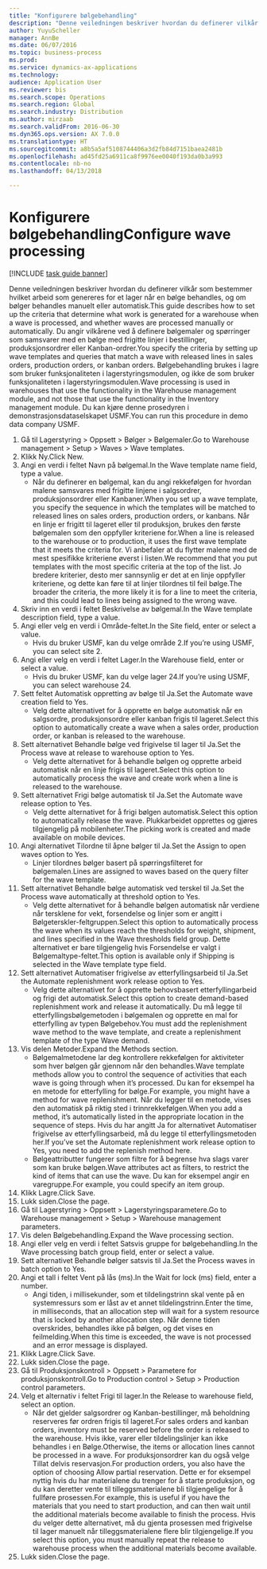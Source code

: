 ```yaml
--- 
title: "Konfigurere bølgebehandling"
description: "Denne veiledningen beskriver hvordan du definerer vilkår som bestemmer hvilket arbeid som genereres for et lager når en bølge behandles, og om bølger behandles manuelt eller automatisk."
author: YuyuScheller
manager: AnnBe
ms.date: 06/07/2016
ms.topic: business-process
ms.prod: 
ms.service: dynamics-ax-applications
ms.technology: 
audience: Application User
ms.reviewer: bis
ms.search.scope: Operations
ms.search.region: Global
ms.search.industry: Distribution
ms.author: mirzaab
ms.search.validFrom: 2016-06-30
ms.dyn365.ops.version: AX 7.0.0
ms.translationtype: HT
ms.sourcegitcommit: a8b5a5af5108744406a3d2fb84d7151baea2481b
ms.openlocfilehash: ad45fd25a6911ca8f9976ee0040f193da0b3a993
ms.contentlocale: nb-no
ms.lasthandoff: 04/13/2018

---
```

# <a name="configure-wave-processing"></a><span data-ttu-id="386bd-103">Konfigurere bølgebehandling</span><span class="sxs-lookup"><span data-stu-id="386bd-103">Configure wave processing</span></span>

[!INCLUDE [task guide banner](../../includes/task-guide-banner.md)]

<span data-ttu-id="386bd-104">Denne veiledningen beskriver hvordan du definerer vilkår som bestemmer hvilket arbeid som genereres for et lager når en bølge behandles, og om bølger behandles manuelt eller automatisk.</span><span class="sxs-lookup"><span data-stu-id="386bd-104">This guide describes how to set up the criteria that determine what work is generated for a warehouse when a wave is processed, and whether waves are processed manually or automatically.</span></span> <span data-ttu-id="386bd-105">Du angir vilkårene ved å definere bølgemaler og spørringer som samsvarer med en bølge med frigitte linjer i bestillinger, produksjonsordrer eller Kanban-ordrer.</span><span class="sxs-lookup"><span data-stu-id="386bd-105">You specify the criteria by setting up wave templates and queries that match a wave with released lines in sales orders, production orders, or kanban orders.</span></span> <span data-ttu-id="386bd-106">Bølgebehandling brukes i lagre som bruker funksjonaliteten i lagerstyringsmodulen, og ikke de som bruker funksjonaliteten i lagerstyringsmodulen.</span><span class="sxs-lookup"><span data-stu-id="386bd-106">Wave processing is used in warehouses that use the functionality in the Warehouse management module, and not those that use the functionality in the Inventory management module.</span></span> <span data-ttu-id="386bd-107">Du kan kjøre denne prosedyren i demonstrasjonsdataselskapet USMF.</span><span class="sxs-lookup"><span data-stu-id="386bd-107">You can run this procedure in demo data company USMF.</span></span>

1. <span data-ttu-id="386bd-108">Gå til Lagerstyring > Oppsett > Bølger > Bølgemaler.</span><span class="sxs-lookup"><span data-stu-id="386bd-108">Go to Warehouse management > Setup > Waves > Wave templates.</span></span>
2. <span data-ttu-id="386bd-109">Klikk Ny.</span><span class="sxs-lookup"><span data-stu-id="386bd-109">Click New.</span></span>
3. <span data-ttu-id="386bd-110">Angi en verdi i feltet Navn på bølgemal.</span><span class="sxs-lookup"><span data-stu-id="386bd-110">In the Wave template name field, type a value.</span></span>
    * <span data-ttu-id="386bd-111">Når du definerer en bølgemal, kan du angi rekkefølgen for hvordan malene samsvares med frigitte linjene i salgsordrer, produksjonsordrer eller Kanbaner.</span><span class="sxs-lookup"><span data-stu-id="386bd-111">When you set up a wave template, you specify the sequence in which the templates will be matched to released lines on sales orders, production orders, or kanbans.</span></span> <span data-ttu-id="386bd-112">Når en linje er frigitt til lageret eller til produksjon, brukes den første bølgemalen som den oppfyller kriteriene for.</span><span class="sxs-lookup"><span data-stu-id="386bd-112">When a line is released to the warehouse or to production, it uses the first wave template that it meets the criteria for.</span></span> <span data-ttu-id="386bd-113">Vi anbefaler at du flytter malene med de mest spesifikke kriteriene øverst i listen.</span><span class="sxs-lookup"><span data-stu-id="386bd-113">We recommend that you put templates with the most specific criteria at the top of the list.</span></span> <span data-ttu-id="386bd-114">Jo bredere kriterier, desto mer sannsynlig er det at en linje oppfyller kriteriene, og dette kan føre til at linjer tilordnes til feil bølge.</span><span class="sxs-lookup"><span data-stu-id="386bd-114">The broader the criteria, the more likely it is for a line to meet the criteria, and this could lead to lines being assigned to the wrong wave.</span></span>  
4. <span data-ttu-id="386bd-115">Skriv inn en verdi i feltet Beskrivelse av bølgemal.</span><span class="sxs-lookup"><span data-stu-id="386bd-115">In the Wave template description field, type a value.</span></span>
5. <span data-ttu-id="386bd-116">Angi eller velg en verdi i Område-feltet.</span><span class="sxs-lookup"><span data-stu-id="386bd-116">In the Site field, enter or select a value.</span></span>
    * <span data-ttu-id="386bd-117">Hvis du bruker USMF, kan du velge område 2.</span><span class="sxs-lookup"><span data-stu-id="386bd-117">If you’re using USMF, you can select site 2.</span></span>  
6. <span data-ttu-id="386bd-118">Angi eller velg en verdi i feltet Lager.</span><span class="sxs-lookup"><span data-stu-id="386bd-118">In the Warehouse field, enter or select a value.</span></span>
    * <span data-ttu-id="386bd-119">Hvis du bruker USMF, kan du velge lager 24.</span><span class="sxs-lookup"><span data-stu-id="386bd-119">If you’re using USMF, you can select warehouse 24.</span></span>  
7. <span data-ttu-id="386bd-120">Sett feltet Automatisk oppretting av bølge til Ja.</span><span class="sxs-lookup"><span data-stu-id="386bd-120">Set the Automate wave creation field to Yes.</span></span>
    * <span data-ttu-id="386bd-121">Velg dette alternativet for å opprette en bølge automatisk når en salgsordre, produksjonsordre eller kanban frigis til lageret.</span><span class="sxs-lookup"><span data-stu-id="386bd-121">Select this option to automatically create a wave when a sales order, production order, or kanban is released to the warehouse.</span></span>  
8. <span data-ttu-id="386bd-122">Sett alternativet Behandle bølge ved frigivelse til lager til Ja.</span><span class="sxs-lookup"><span data-stu-id="386bd-122">Set the Process wave at release to warehouse option to Yes.</span></span> 
    * <span data-ttu-id="386bd-123">Velg dette alternativet for å behandle bølgen og opprette arbeid automatisk når en linje frigis til lageret.</span><span class="sxs-lookup"><span data-stu-id="386bd-123">Select this option to automatically process the wave and create work when a line is released to the warehouse.</span></span>  
9. <span data-ttu-id="386bd-124">Sett alternativet Frigi bølge automatisk til Ja.</span><span class="sxs-lookup"><span data-stu-id="386bd-124">Set the Automate wave release option to Yes.</span></span> 
    * <span data-ttu-id="386bd-125">Velg dette alternativet for å frigi bølgen automatisk.</span><span class="sxs-lookup"><span data-stu-id="386bd-125">Select this option to automatically release the wave.</span></span> <span data-ttu-id="386bd-126">Plukkarbeidet opprettes og gjøres tilgjengelig på mobilenheter.</span><span class="sxs-lookup"><span data-stu-id="386bd-126">The picking work is created and made available on mobile devices.</span></span>  
10. <span data-ttu-id="386bd-127">Angi alternativet Tilordne til åpne bølger til Ja.</span><span class="sxs-lookup"><span data-stu-id="386bd-127">Set the Assign to open waves option to Yes.</span></span> 
    * <span data-ttu-id="386bd-128">Linjer tilordnes bølger basert på spørringsfilteret for bølgemalen.</span><span class="sxs-lookup"><span data-stu-id="386bd-128">Lines are assigned to waves based on the query filter for the wave template.</span></span>  
11. <span data-ttu-id="386bd-129">Sett alternativet Behandle bølge automatisk ved terskel til Ja.</span><span class="sxs-lookup"><span data-stu-id="386bd-129">Set the Process wave automatically at threshold option to Yes.</span></span> 
    * <span data-ttu-id="386bd-130">Velg dette alternativet for å behandle bølgen automatisk når verdiene når tersklene for vekt, forsendelse og linjer som er angitt i Bølgeterskler-feltgruppen.</span><span class="sxs-lookup"><span data-stu-id="386bd-130">Select this option to automatically process the wave when its values reach the thresholds for weight, shipment, and lines specified in the Wave thresholds field group.</span></span> <span data-ttu-id="386bd-131">Dette alternativet er bare tilgjengelig hvis Forsendelse er valgt i Bølgemaltype-feltet.</span><span class="sxs-lookup"><span data-stu-id="386bd-131">This option is available only if Shipping is selected in the Wave template type field.</span></span>  
12. <span data-ttu-id="386bd-132">Sett alternativet Automatiser frigivelse av etterfyllingsarbeid til Ja.</span><span class="sxs-lookup"><span data-stu-id="386bd-132">Set the Automate replenishment work release option to Yes.</span></span> 
    * <span data-ttu-id="386bd-133">Velg dette alternativet for å opprette behovsbasert etterfyllingarbeid og frigi det automatisk.</span><span class="sxs-lookup"><span data-stu-id="386bd-133">Select this option to create demand-based replenishment work and release it automatically.</span></span> <span data-ttu-id="386bd-134">Du må legge til etterfyllingsbølgemetoden i bølgemalen og opprette en mal for etterfylling av typen Bølgebehov.</span><span class="sxs-lookup"><span data-stu-id="386bd-134">You must add the replenishment wave method to the wave template, and create a replenishment template of the type Wave demand.</span></span>  
13. <span data-ttu-id="386bd-135">Vis delen Metoder.</span><span class="sxs-lookup"><span data-stu-id="386bd-135">Expand the Methods section.</span></span>
    * <span data-ttu-id="386bd-136">Bølgemalmetodene lar deg kontrollere rekkefølgen for aktiviteter som hver bølgen går gjennom når den behandles.</span><span class="sxs-lookup"><span data-stu-id="386bd-136">Wave template methods allow you to control the sequence of activities that each wave is going through when it’s processed.</span></span> <span data-ttu-id="386bd-137">Du kan for eksempel ha en metode for etterfylling for bølge.</span><span class="sxs-lookup"><span data-stu-id="386bd-137">For example, you might have a method for wave replenishment.</span></span> <span data-ttu-id="386bd-138">Når du legger til en metode, vises den automatisk på riktig sted i trinnrekkefølgen.</span><span class="sxs-lookup"><span data-stu-id="386bd-138">When you add a method, it’s automatically listed in the appropriate location in the sequence of steps.</span></span> <span data-ttu-id="386bd-139">Hvis du har angitt Ja for alternativet Automatiser frigivelse av etterfyllingsarbeid, må du legge til etterfyllingsmetoden her.</span><span class="sxs-lookup"><span data-stu-id="386bd-139">If you’ve set the Automate replenishment work release option to Yes, you need to add the replenish method here.</span></span>  
    * <span data-ttu-id="386bd-140">Bølgeattributter fungerer som filtre for å begrense hva slags varer som kan bruke bølgen.</span><span class="sxs-lookup"><span data-stu-id="386bd-140">Wave attributes act as filters, to restrict the kind of items that can use the wave.</span></span> <span data-ttu-id="386bd-141">Du kan for eksempel angir en varegruppe.</span><span class="sxs-lookup"><span data-stu-id="386bd-141">For example, you could specify an item group.</span></span>  
14. <span data-ttu-id="386bd-142">Klikk Lagre.</span><span class="sxs-lookup"><span data-stu-id="386bd-142">Click Save.</span></span>
15. <span data-ttu-id="386bd-143">Lukk siden.</span><span class="sxs-lookup"><span data-stu-id="386bd-143">Close the page.</span></span>
16. <span data-ttu-id="386bd-144">Gå til Lagerstyring > Oppsett > Lagerstyringsparametere.</span><span class="sxs-lookup"><span data-stu-id="386bd-144">Go to Warehouse management > Setup > Warehouse management parameters.</span></span>
17. <span data-ttu-id="386bd-145">Vis delen Bølgebehandling.</span><span class="sxs-lookup"><span data-stu-id="386bd-145">Expand the Wave processing section.</span></span>
18. <span data-ttu-id="386bd-146">Angi eller velg en verdi i feltet Satsvis gruppe for bølgebehandling.</span><span class="sxs-lookup"><span data-stu-id="386bd-146">In the Wave processing batch group field, enter or select a value.</span></span>
19. <span data-ttu-id="386bd-147">Sett alternativet Behandle bølger satsvis til Ja.</span><span class="sxs-lookup"><span data-stu-id="386bd-147">Set the Process waves in batch option to Yes.</span></span>
20. <span data-ttu-id="386bd-148">Angi et tall i feltet Vent på lås (ms).</span><span class="sxs-lookup"><span data-stu-id="386bd-148">In the Wait for lock (ms) field, enter a number.</span></span>
    * <span data-ttu-id="386bd-149">Angi tiden, i millisekunder, som et tildelingstrinn skal vente på en systemressurs som er låst av et annet tildelingstrinn.</span><span class="sxs-lookup"><span data-stu-id="386bd-149">Enter the time, in milliseconds, that an allocation step will wait for a system resource that is locked by another allocation step.</span></span> <span data-ttu-id="386bd-150">Når denne tiden overskrides, behandles ikke på bølgen, og det vises en feilmelding.</span><span class="sxs-lookup"><span data-stu-id="386bd-150">When this time is exceeded, the wave is not processed and an error message is displayed.</span></span>  
21. <span data-ttu-id="386bd-151">Klikk Lagre.</span><span class="sxs-lookup"><span data-stu-id="386bd-151">Click Save.</span></span>
22. <span data-ttu-id="386bd-152">Lukk siden.</span><span class="sxs-lookup"><span data-stu-id="386bd-152">Close the page.</span></span>
23. <span data-ttu-id="386bd-153">Gå til Produksjonskontroll > Oppsett > Parametere for produksjonskontroll.</span><span class="sxs-lookup"><span data-stu-id="386bd-153">Go to Production control > Setup > Production control parameters.</span></span>
24. <span data-ttu-id="386bd-154">Velg et alternativ i feltet Frigi til lager.</span><span class="sxs-lookup"><span data-stu-id="386bd-154">In the Release to warehouse field, select an option.</span></span>
    * <span data-ttu-id="386bd-155">Når det gjelder salgsordrer og Kanban-bestillinger, må beholdning reserveres før ordren frigis til lageret.</span><span class="sxs-lookup"><span data-stu-id="386bd-155">For sales orders and kanban orders, inventory must be reserved before the order is released to the warehouse.</span></span> <span data-ttu-id="386bd-156">Hvis ikke, varer eller tildelingslinjer kan ikke behandles i en Bølge.</span><span class="sxs-lookup"><span data-stu-id="386bd-156">Otherwise, the items or allocation lines cannot be processed in a wave.</span></span> <span data-ttu-id="386bd-157">For produksjonsordrer kan du også velge Tillat delvis reservasjon.</span><span class="sxs-lookup"><span data-stu-id="386bd-157">For production orders, you also have the option of choosing Allow partial reservation.</span></span> <span data-ttu-id="386bd-158">Dette er for eksempel nyttig hvis du har materialene du trenger for å starte produksjon, og du kan deretter vente til tilleggsmaterialene bli tilgjengelige for å fullføre prosessen.</span><span class="sxs-lookup"><span data-stu-id="386bd-158">For example, this is useful if you have the materials that you need to start production, and can then wait until the additional materials become available to finish the process.</span></span> <span data-ttu-id="386bd-159">Hvis du velger dette alternativet, må du gjenta prosessen med frigivelse til lager manuelt når tilleggsmaterialene flere blir tilgjengelige.</span><span class="sxs-lookup"><span data-stu-id="386bd-159">If you select this option, you must manually repeat the release to warehouse process when the additional materials become available.</span></span>  
25. <span data-ttu-id="386bd-160">Lukk siden.</span><span class="sxs-lookup"><span data-stu-id="386bd-160">Close the page.</span></span>


